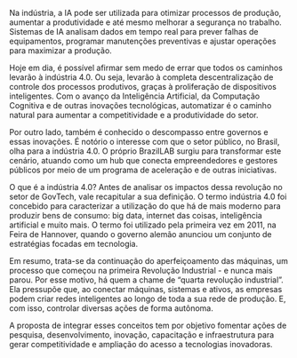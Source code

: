 Na indústria, a IA pode ser utilizada para otimizar processos de produção, aumentar a produtividade e até mesmo melhorar a segurança no trabalho. 
Sistemas de IA analisam dados em tempo real para prever falhas de equipamentos, programar manutenções preventivas e ajustar operações para maximizar a produção.

Hoje em dia, é possível afirmar sem medo de errar que todos os caminhos levarão à indústria 4.0. Ou seja, levarão à completa descentralização de controle dos 
processos produtivos, graças à proliferação de dispositivos inteligentes. Com o avanço da Inteligência Artificial, da Computação Cognitiva e de outras inovações 
tecnológicas, automatizar é o caminho natural para aumentar a competitividade e a produtividade do setor. 

Por outro lado, também é conhecido o descompasso entre governos e essas inovações. É notório o interesse com que o setor público, no Brasil, olha para a 
indústria 4.0. O próprio BrazilLAB surgiu para transformar este cenário, atuando como um hub que conecta empreendedores e gestores públicos por meio de um 
programa de aceleração e de outras iniciativas.


O que é a indústria 4.0?
Antes de analisar os impactos dessa revolução no setor de GovTech, vale recapitular a sua definição. O termo indústria 4.0 foi concebido para caracterizar a utilização 
do que há de mais moderno para produzir bens de consumo: big data, internet das coisas, inteligência artificial e muito mais. O termo foi utilizado pela primeira vez 
em 2011, na Feira de Hannover, quando o governo alemão anunciou um conjunto de estratégias focadas em tecnologia.

Em resumo, trata-se da continuação do aperfeiçoamento das máquinas, um processo que começou na primeira Revolução Industrial - e nunca mais parou. Por esse motivo, 
há quem a chame de “quarta revolução industrial”. Ela pressupõe que, ao conectar máquinas, sistemas e ativos, as empresas podem criar redes inteligentes ao longo de 
toda a sua rede de produção. E, com isso, controlar diversas ações de forma autônoma.

A proposta de integrar esses conceitos tem por objetivo fomentar ações de pesquisa, desenvolvimento, inovação, capacitação e infraestrutura para gerar competitividade e 
ampliação do acesso a tecnologias inovadoras.